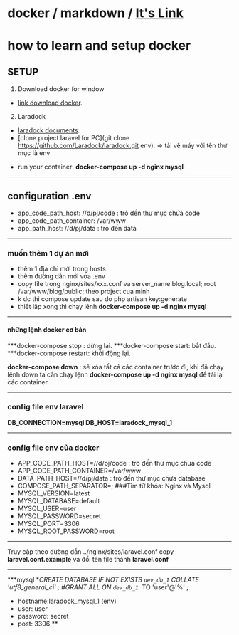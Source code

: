 # docker / markdown / [It's Link](https://github.com/adam-p/markdown-here/wiki/Markdown-Cheatsheet#headers)
# how to learn and setup docker

## SETUP
1. Download docker for window 
+ [link download docker](https://docs.docker.com/docker-for-windows/install/).
2. Laradock 
+ [laradock documents](https://laradock.io/).
+ [clone project laravel for PC](git clone https://github.com/Laradock/laradock.git env).
=> tải về máy với tên thư mục là env
- run your container: **docker-compose up -d nginx mysql**
***
## configuration .env
+ app_code_path_host: //d/pj/code : trỏ đến thư mục chứa code
+ app_code_path_container: /var/www
+ app_path_host: //d/pj/data : trỏ đến data
***
### muốn thêm 1 dự án mới
- thêm 1 địa chỉ mới trong hosts
- thêm đường dẫn mới vòa .env
- copy file trong nginx/sites/xxx.conf va 
   server_name blog.local;
    root /var/www/blog/public; theo project cua minh
- k dc thi compose update sau do php artisan key:generate
- thiết lập xong thì  chạy lênh **docker-compose up -d nginx mysql**
***
#### những lệnh docker cơ bản 
***docker-compose stop : dừng lại.
***docker-compose start: bắt đầu.
***docker-compose restart: khởi động lại.

**docker-compose down** : sẽ xóa tất cả các container trước đi, khi đã chạy lênh down ta cần chạy lệnh **docker-compose up -d nginx mysql** để tải lại các container
***

### config file env laravel
**DB_CONNECTION=mysql
DB_HOST=laradock_mysql_1**
***
### config file env của docker

- APP_CODE_PATH_HOST=//d/pj/code : trỏ đến thư mục chưa code
- APP_CODE_PATH_CONTAINER=/var/www
- DATA_PATH_HOST=//d/pj/data : trỏ đến thư mục chứa database
- COMPOSE_PATH_SEPARATOR=;
###Tìm từ khóa: Nginx và Mysql 
- MYSQL_VERSION=latest
- MYSQL_DATABASE=default
- MYSQL_USER=user
- MYSQL_PASSWORD=secret
- MYSQL_PORT=3306
- MYSQL_ROOT_PASSWORD=root

***
Truy cập theo đường dẫn ../nginx/sites/laravel.conf
copy **laravel.conf.example** và đổi tên file thành **laravel.conf**
***
***mysql
**CREATE DATABASE IF NOT EXISTS `dev_db_1` COLLATE 'utf8_general_ci' ;
#GRANT ALL ON `dev_db_1`.* TO 'user'@'%' ;
- hostname:laradock_mysql_1 (env)
- user: user
- password: secret
- post: 3306 **

